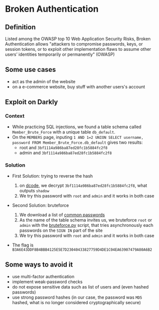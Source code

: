 # Broken Authentication

## Definition

Listed among the OWASP top 10 Web Application Security Risks, Broken Authentication allows "attackers to compromise passwords, keys, or session tokens, or to exploit other implementation flaws to assume other users’ identities temporarily or permanently" (OWASP)

## Some use cases

* act as the admin of the website
* on a e-commerce website, buy stuff with another users's account

## Exploit on Darkly

### Context

* While practicing SQL injections, we found a table schema called `Member_Brute_Force` with a unique table `db_default`.
* On the `MEMBERS` page, inputing `1 AND 1=2 UNION SELECT username, password FROM Member_Brute_Force.db_default` gives two results:
	* root and `3bf1114a986ba87ed28fc1b5884fc2f8`
	* admin and `3bf1114a986ba87ed28fc1b5884fc2f8`

### Solution

* First Solution: trying to reverse the hash
	1. on [dcode](https://www.dcode.fr/fonction-hash#f0), we decrypt `3bf1114a986ba87ed28fc1b5884fc2f8`, what outputs `shadow`
	2. We try this password with `root` and `admin` and it works in both case

* Second Solution: bruteforce
	1. We download a list of [common passwords](https://github.com/DavidWittman/wpxmlrpcbrute/blob/master/wordlists/1000-most-common-passwords.txt#L14)
	2. As the name of the table schema invites us, we bruteforce `root` or `admin` with the [bruteforce.py](./bruteforce.py) script, that tries asynchronously each passwords on the `SIGN IN` part of the site
	3. We try this password with `root` and `admin` and it works in both case

* The flag is `B3A6E43DDF8B4BBB4125E5E7D23040433827759D4DE1C04EA63907479A80A6B2`

## Some ways to avoid it

* use multi-factor authentication
* implement weak-password checks
* do not expose sensitive data such as list of users and (even hashed passwords)
* use strong password hashes (in our case, the password was `MD5` hashed, what is no longer considered cryptographically secure)